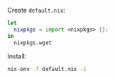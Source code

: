 Create `default.nix`:

```nix
let
  nixpkgs = import <nixpkgs> {};
in
  nixpkgs.wget
```

Install:

```sh
nix-env -f default.nix -i
```
